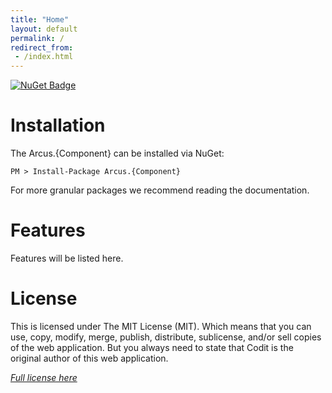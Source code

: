 ```yaml
---
title: "Home"
layout: default
permalink: /
redirect_from:
 - /index.html
---
```


[![NuGet Badge](https://buildstats.info/nuget/Arcus.{Component}?includePreReleases=true)](https://www.nuget.org/packages/Arcus.{Component}/)

# Installation

The Arcus.{Component} can be installed via NuGet:

```shell
PM > Install-Package Arcus.{Component}
```

For more granular packages we recommend reading the documentation.

# Features

Features will be listed here.

# License
This is licensed under The MIT License (MIT). Which means that you can use, copy, modify, merge, publish, distribute, sublicense, and/or sell copies of the web application. But you always need to state that Codit is the original author of this web application.

*[Full license here](https://github.com/arcus-azure/arcus.azureml/blob/master/LICENSE)*
